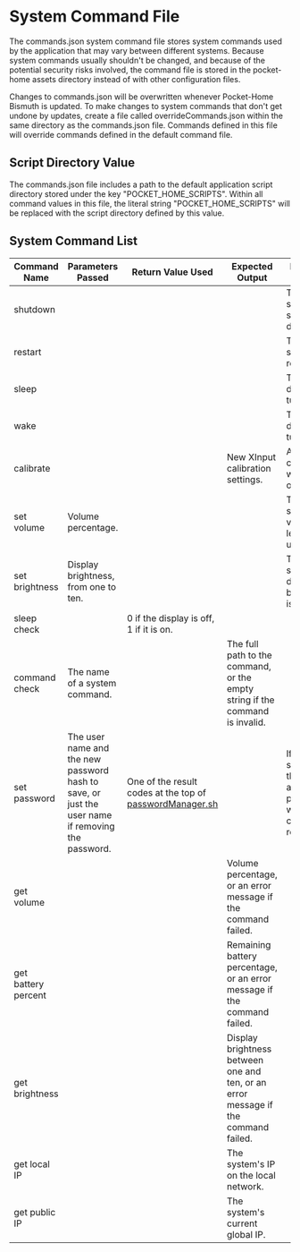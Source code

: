 # System Command File
The commands.json system command file stores system commands used by the application that may vary between different systems. Because system commands usually shouldn't be changed, and because of the potential security risks involved, the command file is stored in the pocket-home assets directory instead of with other configuration files.

Changes to commands.json will be overwritten whenever Pocket-Home Bismuth is updated. To make changes to system commands that don't get undone by updates, create a file called overrideCommands.json within the same directory as the commands.json file. Commands defined in this file will override commands defined in the default command file.

## Script Directory Value
The commands.json file includes a path to the default application script directory stored under the key "POCKET_HOME_SCRIPTS". Within all command values in this file, the literal string "POCKET_HOME_SCRIPTS" will be replaced with the script directory defined by this value.

## System Command List
Command Name        | Parameters Passed | Return Value Used | Expected Output | Expected Action
------------------- | ----------------- | ----------------- | --------------- | ---
shutdown            |                   |                   |                 | The system shuts down.
restart             |                   |                   |                 | The system restarts.
sleep               |                   |                   |                 | The display turns off.
wake                |                   |                   |                 | The display turns on.
calibrate           |                   |                   | New XInput calibration settings. | A display calibration window opens.
set volume          | Volume percentage.|                   |                 | The system volume levels are updated.
set brightness      | Display brightness, from one to ten. |      |      | The system's display brightness is updated.
sleep check         |                   | 0 if the display is off, 1 if it is on.
command check       | The name of a system command. |       | The full path to the command, or the empty string if the command is invalid.
set password        | The user name and the new password hash to save, or just the user name if removing the password. | One of the result codes at the top of [passwordManager.sh](../../assets/scripts/passwordManager.sh) |      | If successful, the application password was changed or removed.
get volume          |                   |                   | Volume percentage, or an error message if the command failed.
get battery percent |                   |                   | Remaining battery percentage, or an error message if the command failed.
get brightness      |                   |                   | Display brightness between one and ten, or an error message if the command failed.
get local IP        |                   |                   | The system's IP on the local network.
get public IP       |                   |                   | The system's current global IP.
